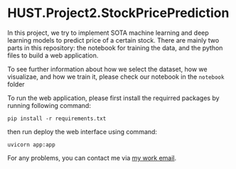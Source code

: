 # HUST.Project2.StockPricePrediction

In this project, we try to implement SOTA machine learning and deep learning models to predict price of a certain stock. There are mainly two parts in this repository: the notebook for training the data, and the python files to build a web application.

To see further information about how we select the dataset, how we visualizae, and how we train it, please check our notebook in the `notebook` folder

To run the web application, please first install the requirred packages by running following command:
```
pip install -r requirements.txt
```

then run deploy the web interface using command:

```
uvicorn app:app
```

For any problems, you can contact me via [my work email](lam.ld204918@sis.hust.edu.vn).